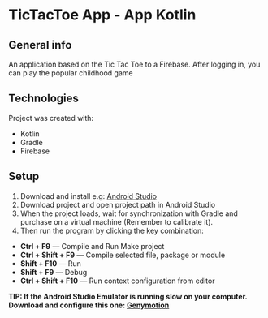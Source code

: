# TicTacToe App - App Kotlin

## General info 

An application based on the Tic Tac Toe to a Firebase. After logging in, you can play the popular childhood game

## Technologies 

Project was created with:

* Kotlin 
* Gradle
* Firebase

## Setup

  1. Download and install e.g: [ Android Studio](https://developer.android.com/studio)
  2. Download project and open project path in Android Studio
  3. When the project loads, wait for synchronization with Gradle and purchase on a virtual machine (Remember to calibrate it).
  4. Then run the program by clicking the key combination:

* **Ctrl + F9** — Compile and Run Make project
* **Ctrl + Shift + F9** — Compile selected file, package or module
* **Shift + F10** — Run
* **Shift + F9** — Debug
* **Ctrl + Shift + F10** — Run context configuration from editor  

**TIP: If the Android Studio Emulator is running slow on your computer.**
**Download and configure this one: [ Genymotion](https://www.genymotion.com/plugins/)**


